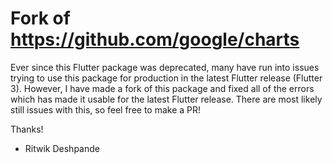 # Fork of https://github.com/google/charts

Ever since this Flutter package was deprecated, many have run into issues trying to use this package for production in the latest Flutter release (Flutter 3). However, I have made a fork of this package and fixed all of the errors which has made it usable for the latest Flutter release. There are most likely still issues with this, so feel free to make a PR!

Thanks!
 - Ritwik Deshpande
